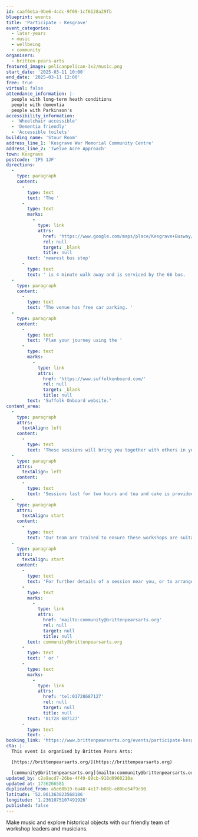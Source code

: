 ```yaml
---
id: caaf6e1a-9be6-4cdc-9f09-1cf6128a29fb
blueprint: events
title: 'Participate - Kesgrave'
event_categories:
  - later-years
  - music
  - wellbeing
  - community
organisers:
  - britten-pears-arts
featured_image: pelicanpelican-3x2/music.png
start_date: '2025-03-11 10:00'
end_date: '2025-03-11 12:00'
free: true
virtual: false
attendance_information: |-
  people with long-term heath conditions
  people with dementia
  people with Parkinson's
accessibility_information:
  - 'Wheelchair accessible'
  - 'Dementia friendly'
  - 'Accessible toilets'
building_name: 'Stour Room'
address_line_1: 'Kesgrave War Memorial Community Centre'
address_line_2: 'Twelve Acre Approach'
town: Kesgrave
postcode: 'IP5 1JF'
directions:
  -
    type: paragraph
    content:
      -
        type: text
        text: 'The '
      -
        type: text
        marks:
          -
            type: link
            attrs:
              href: 'https://www.google.com/maps/place/Kesgrave+Busway/@52.0612781,1.2335648,17z/data=!4m14!1m7!3m6!1s0x47d99e8b47a56203:0xc1efc226540828b3!2sKesgrave+War+Memorial+Community+Centre!8m2!3d52.0612781!4d1.2361397!16s%2Fg%2F1yfdqy0fk!3m5!1s0x47d99e8b44390f3d:0x527cf50fb72368ed!8m2!3d52.061828!4d1.2364081!16s%2Fg%2F1vb9cb2k?entry=ttu&g_ep=EgoyMDI1MDEwMS4wIKXMDSoASAFQAw%3D%3D'
              rel: null
              target: _blank
              title: null
        text: 'nearest bus stop'
      -
        type: text
        text: ' is 4 minute walk away and is serviced by the 66 bus.  '
  -
    type: paragraph
    content:
      -
        type: text
        text: 'The venue has free car parking. '
  -
    type: paragraph
    content:
      -
        type: text
        text: 'Plan your journey using the '
      -
        type: text
        marks:
          -
            type: link
            attrs:
              href: 'https://www.suffolkonboard.com/'
              rel: null
              target: _blank
              title: null
        text: 'Suffolk Onboard website.'
content_area:
  -
    type: paragraph
    attrs:
      textAlign: left
    content:
      -
        type: text
        text: 'These sessions will bring you together with others in your local community, providing an opportunity to take part in activities and connect over tea and cake. '
  -
    type: paragraph
    attrs:
      textAlign: left
    content:
      -
        type: text
        text: 'Sessions last for two hours and tea and cake is provided. No musical experience is necessary.'
  -
    type: paragraph
    attrs:
      textAlign: start
    content:
      -
        type: text
        text: 'Our team are trained to ensure these workshops are suitable for those living with long term health conditions, including Dementia and Parkinson’s.'
  -
    type: paragraph
    attrs:
      textAlign: start
    content:
      -
        type: text
        text: 'For further details of a session near you, or to arrange transport, please contact the Community Team on '
      -
        type: text
        marks:
          -
            type: link
            attrs:
              href: 'mailto:community@brittenpearsarts.org'
              rel: null
              target: null
              title: null
        text: community@brittenpearsarts.org
      -
        type: text
        text: ' or '
      -
        type: text
        marks:
          -
            type: link
            attrs:
              href: 'tel:01728687127'
              rel: null
              target: null
              title: null
        text: '01728 687127'
      -
        type: text
        text: .
booking_link: 'https://www.brittenpearsarts.org/events/participate-kesgrave'
cta: |-
  This event is organised by Britten Pears Arts:

  [https://brittenpearsarts.org/](https://brittenpearsarts.org)

  [community@brittenpearsarts.org](mailto:community@brittenpearsarts.org)
updated_by: c2a9acd7-26be-4f49-89cb-918d0960210a
updated_at: 1736266581
duplicated_from: a5e60b19-6a40-4e17-b08b-e80be54f9c90
latitude: '52.061363823568186'
longitude: '1.2361075107491926'
published: false
---
```

Make music and explore historical objects with our friendly team of workshop leaders and musicians.